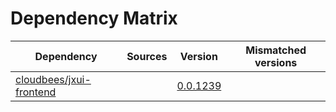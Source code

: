 # Dependency Matrix

Dependency | Sources | Version | Mismatched versions
---------- | ------- | ------- | -------------------
[cloudbees/jxui-frontend](https://github.com/cloudbees/jxui-frontend) |  | [0.0.1239](https://github.com/cloudbees/jxui-frontend/releases/tag/v0.0.1239) | 

